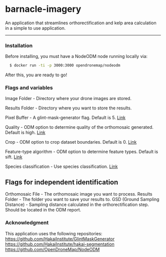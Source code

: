 # barnacle-imagery
An application that streamlines orthorectification and kelp area calculation in a simple to use application.

---

### Installation

Before installing, you must have a NodeODM node running locally via:

```sh
  $ docker run -ti -p 3000:3000 opendronemap/nodeodm
```
After this, you are ready to go!

### Flags and variables

Image Folder - Directory where your drone images are stored.

Results Folder - Directory where you want to store the results.

Pixel Buffer - A glint-mask-generator flag. Default is 5. [Link](https://github.com/HakaiInstitute/GlintMaskGenerator)

Quality - ODM option to determine quality of the orthomosaic generated. Default is high. [Link](https://docs.opendronemap.org/arguments/pc-quality/)

Crop - ODM option to crop dataset boundaries. Default is 0. [Link](https://docs.opendronemap.org/arguments/crop/)

Feature-type algorithm - ODM option to determine feature types. Default is sift. [Link](https://docs.opendronemap.org/arguments/feature-type/)

Species classification - Use species classification. [Link](https://hakai-segmentation.readthedocs.io/en/latest/lib.html#module-hakai_segmentation)


## Flags for independent identification
Orthomosaic File - The orthomosaic image you want to process.
Results Folder - The folder you want to save your results to.
GSD (Ground Sampling Distance) - Sampling distance calculated in the orthorectification step. Should be located in the ODM report.

### Acknowledgment

This application uses the following repositories:
https://github.com/HakaiInstitute/GlintMaskGenerator
https://github.com/HakaiInstitute/hakai-segmentation
https://github.com/OpenDroneMap/NodeODM
